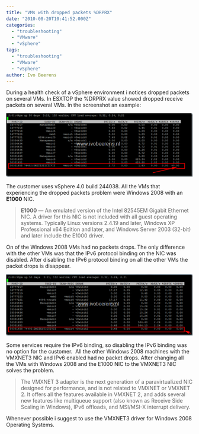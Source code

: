 ```yaml
---
title: "VMs with dropped packets %DRPRX"
date: "2010-08-20T10:41:52.000Z"
categories: 
  - "troubleshooting"
  - "VMware"
  - "vSphere"
tags: 
  - "troubleshooting"
  - "VMware"
  - "vSphere"
author: Ivo Beerens
---
```


During a health check of a vSphere environment i notices dropped packets on several VMs. In ESXTOP the %DRPRX value showed dropped receive packets on several VMs. In the screenshot an example:

[![image](images/image_thumb.png "image")](images/image.png)

The customer uses vSphere 4.0 build 244038. All the VMs that experiencing the dropped packets problem were Windows 2008 with an  **E1000** NIC.

> **E1000** — An emulated version of the Intel 82545EM Gigabit Ethernet NIC. A driver for this NIC is not included with all guest operating systems. Typically Linux versions 2.4.19 and later, Windows XP Professional x64 Edition and later, and Windows Server 2003 (32-bit) and later include the E1000 driver.

On of the Windows 2008 VMs had no packets drops. The only difference with the other VMs was that the IPv6 protocol binding on the NIC was disabled. After disabling the IPv6 protocol binding on all the other VMs the packet drops is disappear.

[![image](images/image_thumb1.png "image")](images/image1.png)

Some services require the IPv6 binding, so disabling the IPv6 binding was no option for the customer.  All the other Windows 2008 machines with the VMXNET3 NIC and IPv6 enabled had no packet drops. After changing all the VMs with Windows 2008 and the E1000 NIC to the VMXNET3 NIC solves the problem.

> The VMXNET 3 adapter is the next generation of a paravirtualized NIC designed for performance, and is not related to VMXNET or VMXNET 2. It offers all the features available in VMXNET 2, and adds several new features like multiqueue support (also known as Receive Side Scaling in Windows), IPv6 offloads, and MSI/MSI-X interrupt delivery.

Whenever possible i suggest to use the VMXNET3 driver for Windows 2008 Operating Systems.